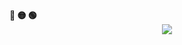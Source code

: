 <div align="left">
  <b><pwn>🔴 🟡 🟢</pwn></b>
</div>

<div align="center">
  <img src="https://readme-typing-svg.demolab.com/?lines=$+Hey,+Majid+here+:)&font=Fira%20Code&center=true&width=440&height=45&color=f50505&vCenter=true&pause=10&size=22" />
</div>
